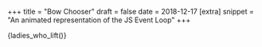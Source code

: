 +++
title = "Bow Chooser"
draft = false
date = 2018-12-17
[extra]
snippet = "An animated representation of the JS Event Loop"
+++

{ladies_who_lift()}